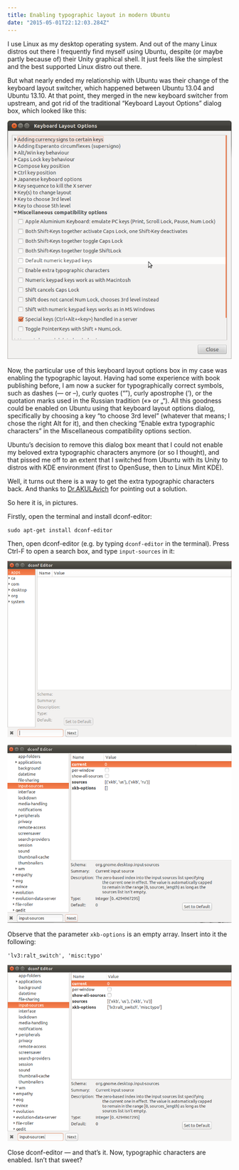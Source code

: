 ```yaml
---
title: Enabling typographic layout in modern Ubuntu
date: "2015-05-01T22:12:03.284Z"
---
```


I use Linux as my desktop operating system. And out of the many Linux distros out there I frequently find myself using Ubuntu, despite (or maybe partly because of) their Unity graphical shell. It just feels like the simplest and the best supported Linux distro out there.

But what nearly ended my relationship with Ubuntu was their change of the keyboard layout switcher, which happened between Ubuntu 13.04 and Ubuntu 13.10. At that point, they merged in the new keyboard switcher from upstream, and got rid of the traditional “Keyboard Layout Options” dialog box, which looked like this:

![keyboard-layout-options](./images/keyboard-layout-options.png)

Now, the particular use of this keyboard layout options box in my case was enabling the typographic layout. Having had some experience with book publishing before, I am now a sucker for typographically correct symbols, such as dashes (— or –), curly quotes (“”), curly apostrophe (’), or the quotation marks used in the Russian tradition («» or „“). All this goodness could be enabled on Ubuntu using that keyboard layout options dialog, specifically by choosing a key “to choose 3rd level” (whatever that means; I chose the right Alt for it), and then checking “Enable extra typographic characters” in the Miscellaneous compatibility options section.

Ubuntu’s decision to remove this dialog box meant that I could not enable my beloved extra typographic characters anymore (or so I thought), and that pissed me off to an extent that I switched from Ubuntu with its Unity to distros with KDE environment (first to OpenSuse, then to Linux Mint KDE).

Well, it turns out there is a way to get the extra typographic characters back. And thanks to [Dr.AKULAvich](http://drakulavich.blogspot.ru/2015/02/ubuntu-extra-typographic-characters.html) for pointing out a solution.

So here it is, in pictures.

Firstly, open the terminal and install dconf-editor:

```
sudo apt-get install dconf-editor
```

Then, open dconf-editor (e.g. by typing `dconf-editor` in the terminal). Press Ctrl-F to open a search box, and type `input-sources` in it:

![dconf-editor-input-sources](./images/dconf2.png)

![dconf-editor-input-sources](./images/dconf1.png)

Observe that the parameter `xkb-options` is an empty array. Insert into it the following:

```
'lv3:ralt_switch', 'misc:typo'
```

![dconf-editor-input-sources-typographic-layout](./images/dconf3.png)

Close dconf-editor — and that’s it. Now, typographic characters are enabled. Isn’t that sweet?
